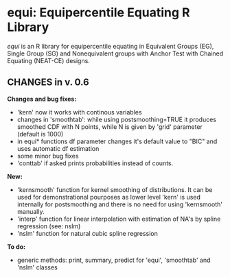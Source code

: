# equi: Equipercentile Equating R Library

*equi* is an R library for equipercentile equating in Equivalent Groups (EG), Single Group (SG) and Nonequivalent groups with Anchor Test with Chained Equating (NEAT-CE) designs.

## CHANGES in v. 0.6


**Changes and bug fixes:**

* 'kern' now it works with continous variables
* changes in 'smoothtab': while using postsmoothing=TRUE it produces smoothed CDF with N points, while N is given by 'grid' parameter (default is 1000)
* in equi* functions df parameter changes it's default value to "BIC" and uses automatic df estimation
* some minor bug fixes
* 'conttab' if asked prints probabilities instead of counts.

**New:**

* 'kernsmooth' function for kernel smoothing of distributions. It can be used for demonstrational pourposes as lower level 'kern' is used internally for postsmoothing and there is no need for using 'kernsmooth' manually.
* 'interp' function for linear interpolation with estimation of NA's by spline regression (see: nslm)
* 'nslm' function for natural cubic spline regression

**To do:**

* generic methods: print, summary, predict for 'equi', 'smoothtab' and 'nslm' classes